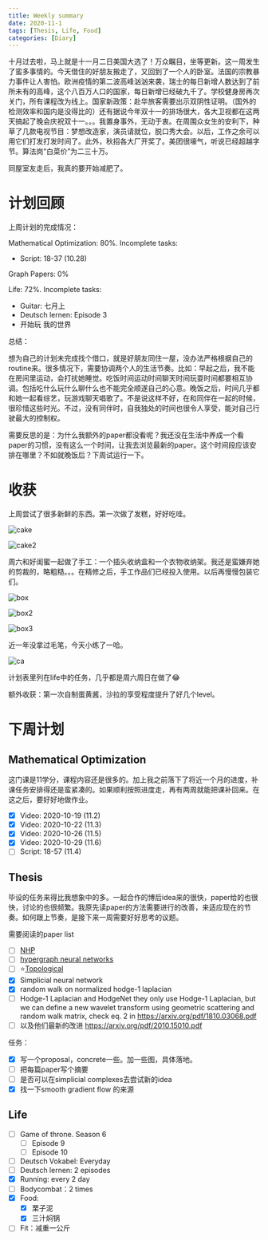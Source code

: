 ```yaml
---
title: Weekly summary
date: 2020-11-1
tags: [Thesis, Life, Food]
categories: [Diary]
---
```


十月过去啦，马上就是十一月二日美国大选了！万众瞩目，坐等更新。这一周发生了蛮多事情的。今天借住的好朋友搬走了，又回到了一个人的卧室。法国的宗教暴力事件让人害怕。欧洲疫情的第二波高峰汹汹来袭，瑞士的每日新增人数达到了前所未有的高峰，这个八百万人口的国家，每日新增已经破九千了。学校健身房再次关门，所有课程改为线上。国家新政策：赴华旅客需要出示双阴性证明。（国外的检测效率和国内是没得比的）还有据说今年双十一的排场很大，各大卫视都在这两天搞起了晚会庆祝双十一。。。我置身事外，无动于衷。在周围众女生的安利下，种草了几款电视节目：梦想改造家，演员请就位，脱口秀大会。以后，工作之余可以用它们打发打发时间了。此外，秋招各大厂开奖了。美团很壕气，听说已经超越字节。算法岗“白菜价”为二三十万。

同屋室友走后，我真的要开始减肥了。

# 计划回顾

上周计划的完成情况：

Mathematical Optimization: 80%. Incomplete tasks:

- Script: 18-37 (10.28)

Graph Papers: 0%

Life: 72%. Incomplete tasks:

- Guitar: 七月上
- Deutsch lernen: Episode 3
- 开始玩 我的世界

总结：

想为自己的计划未完成找个借口，就是好朋友同住一屋，没办法严格根据自己的routine来。很多情况下，需要协调两个人的生活节奏。比如：早起之后，我不能在房间里运动，会打扰她睡觉。吃饭时间运动时间聊天时间玩耍时间都要相互协调。包括吃什么玩什么聊什么也不能完全顺遂自己的心意。晚饭之后，时间几乎都和她一起看综艺，玩游戏聊天唱歌了。不是说这样不好，在和同伴在一起的时候，很珍惜这些时光。不过，没有同伴时，自我独处的时间也很令人享受，能对自己行驶最大的控制权。

需要反思的是：为什么我额外的paper都没看呢？我还没在生活中养成一个看paper的习惯，没有这么一个时间，让我去浏览最新的paper。这个时间段应该安排在哪里？不如就晚饭后？下周试运行一下。

# 收获

上周尝试了很多新鲜的东西。第一次做了发糕，好好吃哇。

![cake](20201101-4.jpeg)

![cake2](20201101-5.jpeg)

周六和好闺蜜一起做了手工：一个插头收纳盒和一个衣物收纳架。我还是蛮嫌弃她的剪裁的，略粗糙。。。在精修之后，手工作品们已经投入使用。以后再慢慢包装它们。

![box](20201101-1.jpeg)

![box2](20201101-2.jpeg)

![box3](20201101-6.jpeg)



近一年没拿过毛笔，今天小练了一哈。

![ca](20201101-3.jpeg)

计划表里列在life中的任务，几乎都是周六周日在做了:joy:

额外收获：第一次自制蛋黄酱，沙拉的享受程度提升了好几个level。

# 下周计划

## Mathematical Optimization

这门课是11学分，课程内容还是很多的。加上我之前落下了将近一个月的进度，补课任务安排得还是蛮紧凑的。如果顺利按照进度走，再有两周就能把课补回来。在这之后，要好好地做作业。

- [x] Video: 2020-10-19 (11.2)
- [x] Video: 2020-10-22 (11.3)
- [x] Video: 2020-10-26 (11.5)
- [x] Video: 2020-10-29 (11.6)
- [ ] Script: 18-57 (11.4)

## Thesis

毕设的任务来得比我想象中的多。一起合作的博后idea来的很快，paper给的也很快，讨论的也很频繁。我原先读paper的方法需要进行的改善，来适应现在的节奏。如何跟上节奏，是接下来一周需要好好思考的议题。

需要阅读的paper list

- [ ] [NHP](https://malllabiisc.github.io/publications/papers/nhp_cikm20.pdf)
- [ ] [hypergraph neural networks](https://arxiv.org/pdf/1809.09401.pdf)
- [ ] :star:[Topological ](https://arxiv.org/pdf/1907.11577.pdf)
- [x] Simplicial neural network
- [x] random walk on normalized hodge-1 laplacian
- [ ] Hodge-1 Laplacian and HodgeNet they only use Hodge-1 Laplacian, but we can define a new wavelet transform using geometric scattering and random walk matrix, check eq. 2 in https://arxiv.org/pdf/1810.03068.pdf
- [ ] 以及他们最新的改进 https://arxiv.org/pdf/2010.15010.pdf

任务：

- [x] 写一个proposal，concrete一些。加一些图，具体落地。
- [ ] 把每篇paper写个摘要
- [ ] 是否可以在simplicial complexes去尝试新的idea
- [x] 找一下smooth gradient flow 的来源

## Life

- [ ] Game of throne. Season 6
  - [ ] Episode 9
  - [ ] Episode 10
- [ ] Deutsch Vokabel: Everyday
- [ ] Deutsch lernen: 2 episodes
- [x] Running: every 2 day
- [ ] Bodycombat：2 times
- [x] Food: 
  - [x] 栗子泥
  - [x] 三汁焖锅
- [ ] Fit：减重一公斤